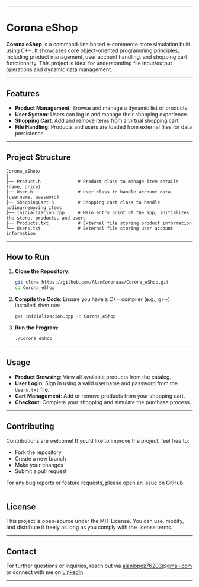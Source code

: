 
---

# Corona eShop

**Corona eShop** is a command-line based e-commerce store simulation built using C++. It showcases core object-oriented programming principles, including product management, user account handling, and shopping cart functionality. This project is ideal for understanding file input/output operations and dynamic data management.

---

## Features

- **Product Management**: Browse and manage a dynamic list of products.
- **User System**: Users can log in and manage their shopping experience.
- **Shopping Cart**: Add and remove items from a virtual shopping cart.
- **File Handling**: Products and users are loaded from external files for data persistence.

---

## Project Structure

```plaintext
Corona_eShop/
│
├── Product.h              # Product class to manage item details (name, price)
├── User.h                 # User class to handle account data (username, password)
├── ShoppingCart.h         # Shopping cart class to handle adding/removing items
├── inicializacion.cpp     # Main entry point of the app, initializes the store, products, and users
├── Products.txt           # External file storing product information
└── Users.txt              # External file storing user account information
```

---

## How to Run

1. **Clone the Repository**:
   ```bash
   git clone https://github.com/AlanCoronaaa/Corona_eShop.git
   cd Corona_eShop
   ```

2. **Compile the Code**:
   Ensure you have a C++ compiler (e.g., g++) installed, then run:
   ```bash
   g++ inicializacion.cpp -o Corona_eShop
   ```

3. **Run the Program**:
   ```bash
   ./Corona_eShop
   ```

---

## Usage

- **Product Browsing**: View all available products from the catalog.
- **User Login**: Sign in using a valid username and password from the `Users.txt` file.
- **Cart Management**: Add or remove products from your shopping cart.
- **Checkout**: Complete your shopping and simulate the purchase process.

---

## Contributing

Contributions are welcome! If you'd like to improve the project, feel free to:
- Fork the repository
- Create a new branch
- Make your changes
- Submit a pull request

For any bug reports or feature requests, please open an issue on GitHub.

---

## License

This project is open-source under the MIT License. You can use, modify, and distribute it freely as long as you comply with the license terms.

---

## Contact

For further questions or inquiries, reach out via alanlopez76203@gmail.com or connect with me on [LinkedIn](https://linkedin.com/in/alancoronaa).

---
